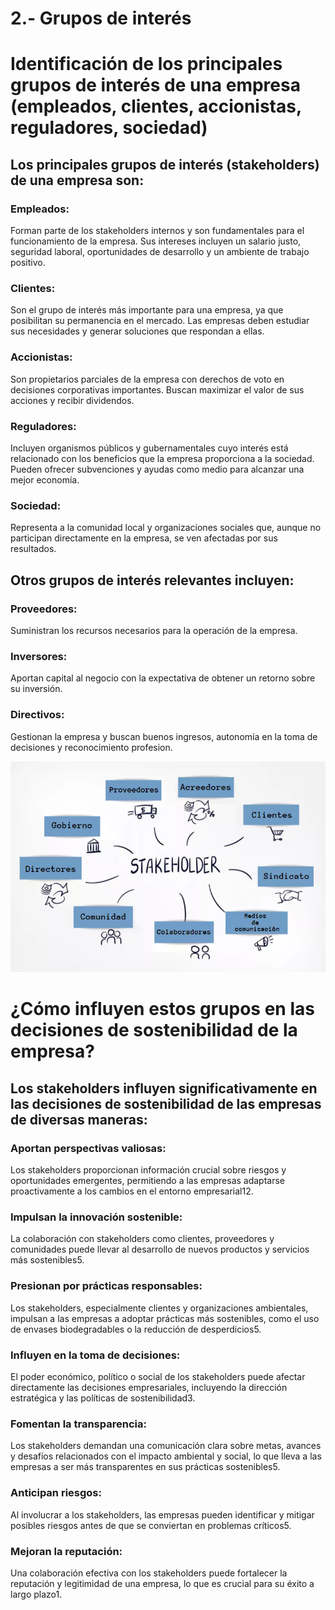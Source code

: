 # 2.- Grupos de interés

# Identificación de los principales grupos de interés de una empresa (empleados, clientes, accionistas, reguladores, sociedad)

## Los principales grupos de interés (stakeholders) de una empresa son:

  ### Empleados: 
  Forman parte de los stakeholders internos y son fundamentales para el funcionamiento de la empresa. Sus intereses incluyen un salario justo, seguridad laboral, oportunidades de desarrollo y un ambiente de trabajo positivo.
  
  ### Clientes: 
  Son el grupo de interés más importante para una empresa, ya que posibilitan su permanencia en el mercado. Las empresas deben estudiar sus necesidades y generar soluciones que respondan a ellas.
  
  ### Accionistas: 
  Son propietarios parciales de la empresa con derechos de voto en decisiones corporativas importantes. Buscan maximizar el valor de sus acciones y recibir dividendos.
  
  ### Reguladores: 
  Incluyen organismos públicos y gubernamentales cuyo interés está relacionado con los beneficios que la empresa proporciona a la sociedad. Pueden ofrecer subvenciones y ayudas como medio para alcanzar una mejor economía.
  
  ### Sociedad: 
  Representa a la comunidad local y organizaciones sociales que, aunque no participan directamente en la empresa, se ven afectadas por sus resultados.

## Otros grupos de interés relevantes incluyen:

  ### Proveedores: 
  Suministran los recursos necesarios para la operación de la empresa.
  
  ### Inversores: 
  Aportan capital al negocio con la expectativa de obtener un retorno sobre su inversión.
  
  ### Directivos: 
  Gestionan la empresa y buscan buenos ingresos, autonomía en la toma de decisiones y reconocimiento profesion.

<div align="center">
  <img src="img/stake.jpg" alt="si" />
</div>

# ¿Cómo influyen estos grupos en las decisiones de sostenibilidad de la empresa?

## Los stakeholders influyen significativamente en las decisiones de sostenibilidad de las empresas de diversas maneras:

 ### Aportan perspectivas valiosas: 
 Los stakeholders proporcionan información crucial sobre riesgos y oportunidades emergentes, permitiendo a las empresas adaptarse proactivamente a los cambios en el entorno empresarial12.
  
 ### Impulsan la innovación sostenible: 
 La colaboración con stakeholders como clientes, proveedores y comunidades puede llevar al desarrollo de nuevos productos y servicios más sostenibles5.
  
 ### Presionan por prácticas responsables: 
 Los stakeholders, especialmente clientes y organizaciones ambientales, impulsan a las empresas a adoptar prácticas más sostenibles, como el uso de envases biodegradables o la reducción de desperdicios5.
  
 ### Influyen en la toma de decisiones: 
 El poder económico, político o social de los stakeholders puede afectar directamente las decisiones empresariales, incluyendo la dirección estratégica y las políticas de sostenibilidad3.
  
 ### Fomentan la transparencia: 
 Los stakeholders demandan una comunicación clara sobre metas, avances y desafíos relacionados con el impacto ambiental y social, lo que lleva a las empresas a ser más transparentes en sus prácticas sostenibles5.
  
 ### Anticipan riesgos: 
 Al involucrar a los stakeholders, las empresas pueden identificar y mitigar posibles riesgos antes de que se conviertan en problemas críticos5.
  
 ### Mejoran la reputación: 
 Una colaboración efectiva con los stakeholders puede fortalecer la reputación y legitimidad de una empresa, lo que es crucial para su éxito a largo plazo1.
